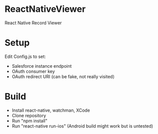 # ReactNativeViewer
React Native Record Viewer

# Setup
Edit Config.js to set:
- Salesforce instance endpoint
- OAuth consumer key
- OAuth redirect URI (can be fake, not really visited)

# Build
- Install react-native, watchman, XCode
- Clone repository
- Run "npm install"
- Run "react-native run-ios" (Android build might work but is untested)
